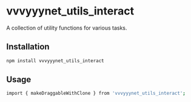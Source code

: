 # vvvyyynet_utils_interact

A collection of utility functions for various tasks.

## Installation

```bash
npm install vvvyyynet_utils_interact
```

## Usage

```bash
import { makeDraggableWithClone } from 'vvvyyynet_utils_interact';
```
